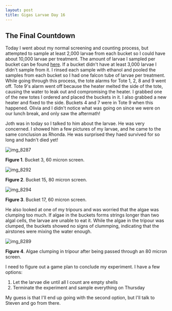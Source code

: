 ```yaml
---
layout: post
title: Gigas Larvae Day 16
---
```


## The Final Countdown

Today I went about my normal screening and counting process, but attempted to sample at least 2,000 larvae from each bucket so I could have about 10,000 larvae per treatment. The amount of larvae I sampled per bucket can be found [here](https://github.com/RobertsLab/project-oyster-oa/blob/master/data/Manchester/2017-07-30-Pacific-Oyster-Larvae/2017-08-02-Larvae-Counts.xlsx). If a bucket didn't have at least 3,000 larvae I didn't sample from it. I rinsed each sample with ethanol and pooled the samples from each bucket so I had one falcon tube of larvae per treatment. While going through this process, the tote alarms for Tote 1, 2, 8 and 9 went off. Tote 9's alarm went off because the heater melted the side of the tote, causing the water to leak out and compromising the heater. I  grabbed one of the new totes I ordered and placed the buckets in it. I also grabbed a new heater and fixed to the side. Buckets 4 and 7 were in Tote 9 when this happened. Olivia and I didn't notice what was going on since we were on our lunch break, and only saw the aftermath!

Joth was in today so I talked to him about the larvae. He was very concerned. I showed him a few pictures of my larvae, and he came to the same conclusion as Rhonda. He was surprised they haed survived for so long and hadn't died yet!

![img_8287](https://user-images.githubusercontent.com/22335838/29898985-97275b68-8d9d-11e7-871e-7f950e45044c.JPG)

**Figure 1**. Bucket 3, 60 micron screen. 

![img_8292](https://user-images.githubusercontent.com/22335838/29898988-973e5354-8d9d-11e7-94c6-e522e5596bd7.JPG)

**Figure 2**. Bucket 15, 80 micron screen.

![img_8294](https://user-images.githubusercontent.com/22335838/29898986-9728082e-8d9d-11e7-9f6e-04c47c848f58.JPG)

**Figure 3**. Bucket 17, 60 micron screen.

He also looked at one of my tripours and was worried that the algae was clumping too much. If algae in the buckets forms strings longer than two algal cells, the larvae are unable to eat it. While the algae in the tripour was clumped, the buckets showed no signs of clummping, indicating that the airstones were mixing the water enough.

![img_8289](https://user-images.githubusercontent.com/22335838/29898987-9729e8ec-8d9d-11e7-8789-5f3a107dad92.JPG)

**Figure 4**. Algae clumping in tripour after being passed through an 80 micron screen.

I need to figure out a game plan to conclude my experiment. I have a few options:

1. Let the larvae die until all I count are empty shells
2. Terminate the experiment and sample everything on Thursday

My guess is that I'll end up going with the second option, but I'll talk to Steven and go from there.

